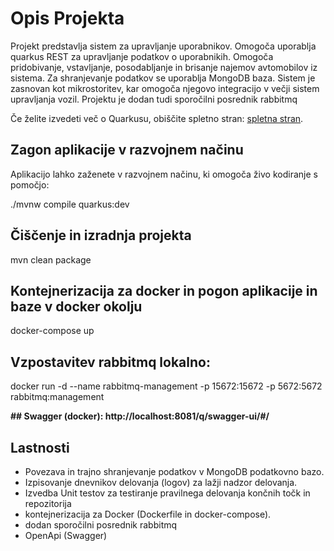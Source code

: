 # Opis Projekta
Projekt predstavlja sistem za upravljanje uporabnikov. Omogoča uporablja quarkus REST za upravljanje podatkov o uporabnikih. 
Omogoča pridobivanje, vstavljanje, posodabljanje in brisanje najemov avtomobilov iz sistema. Za shranjevanje podatkov se uporablja MongoDB baza. 
Sistem je zasnovan kot mikrostoritev, kar omogoča njegovo integracijo v večji sistem upravljanja vozil. Projektu je dodan tudi sporočilni posrednik rabbitmq

Če želite izvedeti več o Quarkusu, obiščite spletno stran: [spletna stran](https://quarkus.io/).

## Zagon aplikacije v razvojnem načinu

Aplikacijo lahko zaženete v razvojnem načinu, ki omogoča živo kodiranje s pomočjo:

./mvnw compile quarkus:dev

## Čiščenje in izradnja projekta

mvn clean package

## Kontejnerizacija za docker in pogon aplikacije in baze v docker okolju

docker-compose up

## Vzpostavitev rabbitmq lokalno:

docker run -d --name rabbitmq-management -p 15672:15672 -p 5672:5672 rabbitmq:management 

**## Swagger (docker):
http://localhost:8081/q/swagger-ui/#/**

## Lastnosti
+ Povezava in trajno shranjevanje podatkov v MongoDB podatkovno bazo.
+ Izpisovanje dnevnikov delovanja (logov) za lažji nadzor delovanja.
+ Izvedba Unit testov za testiranje pravilnega delovanja končnih točk in repozitorija
+ kontejnerizacija za Docker (Dockerfile in docker-compose).
+ dodan sporočilni posrednik rabbitmq
+ OpenApi (Swagger)

